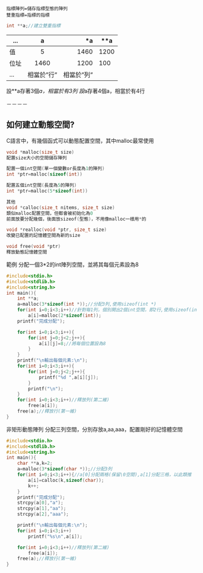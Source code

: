 ```
指標陣列=儲存指標型態的陣列
雙重指標=指標的指標
```
```c
int **a;//建立雙重指標
```
...| a | *a | **a 
--------------|:-----:|-----:| ----
值    | 5|  1460 |   1200 
位址  | 1460 | 1200 | 100
... |相當於”行” | 相當於”列” 

設**a存著3個*a，相當於有3列
設*a存著4個a，相當於有4行

－－－－

## 如何建立動態空間?

C語言中，有幾個函式可以動態配置空間，其中malloc最常使用
```c
void *malloc(size_t size) 
配置size大小的空間儲存陣列

配置一個int空間(單一個變數or長度為1的陣列)
int *ptr=malloc(sizeof(int))

配置五個int空間(長度為5的陣列)
int *ptr=malloc(5*sizeof(int))

其他
void *calloc(size_t nitems, size_t size)
類似malloc配置空間，但都會被初始化為0
前面放要分配幾個，後面放sizeof(型態)，不用像malloc一樣用*的

void *realloc(void *ptr, size_t size)
改變已配置的記憶體空間為新的size

void free(void *ptr)
釋放動態記憶體空間
```
範例
分配一個3*2的int陣列空間，並將其每個元素設為8
```c
#include<stdio.h>
#include<stdlib.h>
#include<string.h>
int main(){
    int **a;
    a=malloc(3*sizeof(int *));//分配3列,使用sizeof(int *)
    for(int i=0;i<3;i++)//針對每1列，個別開出2個int空間，即2行,使用sizeof(int)
        a[i]=malloc(2*sizeof(int));
    printf("完成分配");

    for(int i=0;i<3;i++){
        for(int j=0;j<2;j++){
            a[i][j]=8;//將每個位置設為8
        }
    }
    printf("\n輸出每個元素:\n");
    for(int i=0;i<3;i++){
        for(int j=0;j<2;j++){
            printf("%d ",a[i][j]);
        }
        printf("\n");
    }
    for(int i=0;i<3;i++)//釋放列(第二維)
        free(a[i]);
    free(a);//釋放行(第一維)
}
```
非矩形動態陣列
分配三列空間，分別存放a,aa,aaa，配置剛好的記憶體空間
```c
#include<stdio.h>
#include<stdlib.h>
#include<string.h>
int main(){
    char **a,k=2;
    a=malloc(3*sizeof(char *));//分配3列
    for(int i=0;i<3;i++){//a[0]分配兩格(保留\0空間),a[1]分配三格，以此類推
        a[i]=calloc(k,sizeof(char));
        k++;
    }
    printf("完成分配");
    strcpy(a[0],"a");
    strcpy(a[1],"aa");
    strcpy(a[2],"aaa");

    printf("\n輸出每個元素:\n");
    for(int i=0;i<3;i++)
        printf("%s\n",a[i]);

    for(int i=0;i<3;i++)//釋放列(第二維)
        free(a[i]);
    free(a);//釋放行(第一維)
}
```
